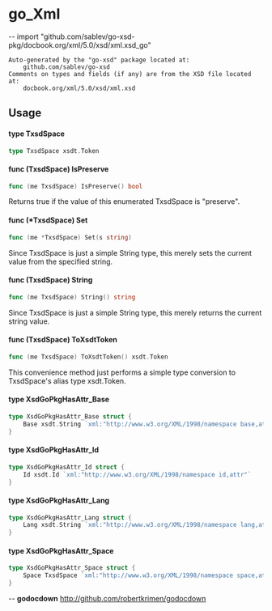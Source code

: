 # go_Xml
--
    import "github.com/sablev/go-xsd-pkg/docbook.org/xml/5.0/xsd/xml.xsd_go"

	Auto-generated by the "go-xsd" package located at:
		github.com/sablev/go-xsd
	Comments on types and fields (if any) are from the XSD file located at:
		docbook.org/xml/5.0/xsd/xml.xsd

## Usage

#### type TxsdSpace

```go
type TxsdSpace xsdt.Token
```


#### func (TxsdSpace) IsPreserve

```go
func (me TxsdSpace) IsPreserve() bool
```
Returns true if the value of this enumerated TxsdSpace is "preserve".

#### func (*TxsdSpace) Set

```go
func (me *TxsdSpace) Set(s string)
```
Since TxsdSpace is just a simple String type, this merely sets the current value
from the specified string.

#### func (TxsdSpace) String

```go
func (me TxsdSpace) String() string
```
Since TxsdSpace is just a simple String type, this merely returns the current
string value.

#### func (TxsdSpace) ToXsdtToken

```go
func (me TxsdSpace) ToXsdtToken() xsdt.Token
```
This convenience method just performs a simple type conversion to TxsdSpace's
alias type xsdt.Token.

#### type XsdGoPkgHasAttr_Base

```go
type XsdGoPkgHasAttr_Base struct {
	Base xsdt.String `xml:"http://www.w3.org/XML/1998/namespace base,attr"`
}
```


#### type XsdGoPkgHasAttr_Id

```go
type XsdGoPkgHasAttr_Id struct {
	Id xsdt.Id `xml:"http://www.w3.org/XML/1998/namespace id,attr"`
}
```


#### type XsdGoPkgHasAttr_Lang

```go
type XsdGoPkgHasAttr_Lang struct {
	Lang xsdt.String `xml:"http://www.w3.org/XML/1998/namespace lang,attr"`
}
```


#### type XsdGoPkgHasAttr_Space

```go
type XsdGoPkgHasAttr_Space struct {
	Space TxsdSpace `xml:"http://www.w3.org/XML/1998/namespace space,attr"`
}
```

--
**godocdown** http://github.com/robertkrimen/godocdown